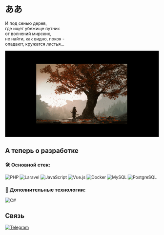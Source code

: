 # ああ

И под сенью дерев,  
где ищет убежище путник  
от волнений мирских,  
не найти, как видно, покоя -  
опадают, кружатся листья...  

![Описание картинки](самурай.gif)

## А теперь о разработке

### 🛠 Основной стек:
![PHP](https://img.shields.io/badge/PHP-777BB4?style=for-the-badge&logo=php&logoColor=white)
![Laravel](https://img.shields.io/badge/Laravel-FF2D20?style=for-the-badge&logo=laravel&logoColor=white)
![JavaScript](https://img.shields.io/badge/JavaScript-F7DF1E?style=for-the-badge&logo=javascript&logoColor=black)
![Vue.js](https://img.shields.io/badge/Vue.js-4FC08D?style=for-the-badge&logo=vue.js&logoColor=white)
![Docker](https://img.shields.io/badge/Docker-2496ED?style=for-the-badge&logo=docker&logoColor=white)
![MySQL](https://img.shields.io/badge/MySQL-4479A1?style=for-the-badge&logo=mysql&logoColor=white)
![PostgreSQL](https://img.shields.io/badge/PostgreSQL-336791?style=for-the-badge&logo=postgresql&logoColor=white)

### 🔹 Дополнительные технологии:
![C#](https://img.shields.io/badge/C%23-239120?style=for-the-badge&logo=c-sharp&logoColor=white)


## Связь
[![Telegram](https://img.shields.io/badge/Telegram-2CA5E0?style=for-the-badge&logo=telegram&logoColor=white)](https://t.me/@ak1naba)  
